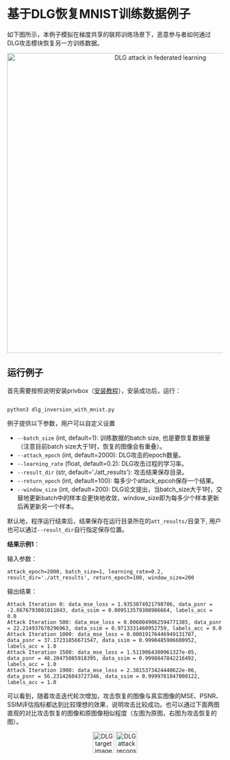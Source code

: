 # 基于DLG恢复MNIST训练数据例子

如下图所示，本例子模拟在梯度共享的联邦训练场景下，恶意参与者如何通过DLG攻击模块恢复另一方训练数据。

<p align="center">
  <img src="../../../docs/images/dlg_example.png?raw=true" width="700" title="DLG attack in federated learning"/>
</p>

## 运行例子

首先需要按照说明安装privbox（[安装教程](../../../README_cn.md###安装)），安装成功后，运行：
```shell

python3 dlg_inversion_with_mnist.py

```

例子提供以下参数，用户可以自定义设置

- `--batch_size` (int, default=1): 训练数据的batch size, 也是要恢复数据量 （注意目前batch size大于1时，恢复的图像会有重叠）。
- `--attack_epoch` (int, default=2000): DLG攻击的epoch数量。
- `--learning_rate` (float, default=0.2): DLG攻击过程的学习率。
- `--result_dir` (str, default='./att_results'): 攻击结果保存目录。
- `--return_epoch` (int, default=100): 每多少个attack_epcoh保存一个结果。
- `--window_size` (int, default=200): DLG论文提出，当batch_size大于1时，交替地更新batch中的样本会更快地收敛，window_size即为每多少个样本更新后再更新另一个样本。


默认地，程序运行结束后，结果保存在运行目录所在的`att_results/`目录下, 用户也可以通过`--result_dir`自行指定保存位置。

**结果示例1**：

输入参数：
```shell
attack_epoch=2000, batch_size=1, learning_rate=0.2, result_dir='./att_results', return_epoch=100, window_size=200
```

输出结果：

```shell
Attack Iteration 0: data_mse_loss = 1.9353874921798706, data_psnr = -2.8676793001011043, data_ssim = 0.009513579308986664, labels_acc = 0.0
Attack Iteration 500: data_mse_loss = 0.0060049062594771385, data_psnr = 22.214937678296963, data_ssim = 0.9713331460952759, labels_acc = 0.0
Attack Iteration 1000: data_mse_loss = 0.00019176446949131787, data_psnr = 37.17231856671547, data_ssim = 0.9990485906600952, labels_acc = 1.0
Attack Iteration 1500: data_mse_loss = 1.5119064300961327e-05, data_psnr = 48.20475085918395, data_ssim = 0.9998847842216492, labels_acc = 1.0
Attack Iteration 1900: data_mse_loss = 2.3815373424440622e-06, data_psnr = 56.231426043727346, data_ssim = 0.9999781847000122, labels_acc = 1.0
```

可以看到，随着攻击迭代轮次增加，攻击恢复的图像与真实图像的MSE、PSNR、SSIM评估指标都达到比较理想的效果，说明攻击比较成功。也可以通过下面两图直观的对比攻击恢复的图像和原图像相似程度（左图为原图，右图为攻击恢复的图）。


<p align="center">
  <img src="../../../docs/images/dlg_target.png?raw=true" width="50" title="DLG target image"/>
  <img src="../../../docs/images/dlg_reconstruct.png?raw=true" width="50" title="DLG attack reconstructed image"/>
</p>